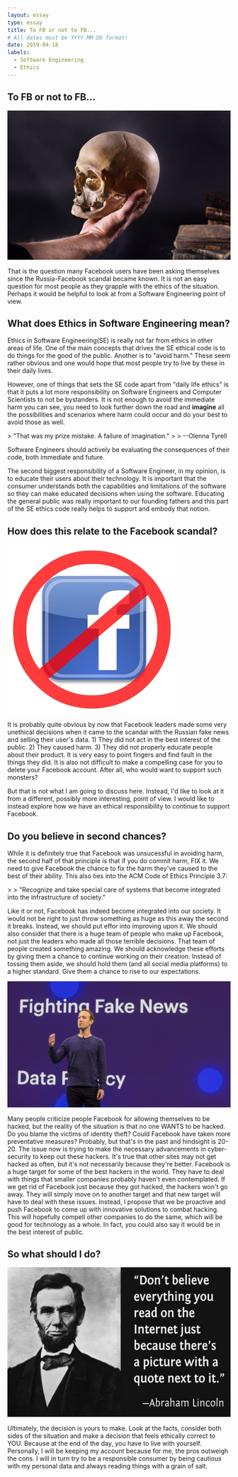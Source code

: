 ```yaml
---
layout: essay
type: essay
title: To FB or not to FB...
# All dates must be YYYY-MM-DD format!
date: 2019-04-18
labels:
  - Software Engineering
  - Ethics
---
```


## To FB or not to FB...
<img class="ui small left rounded floated image" src="../images/to-be-or-not.jpg">

<p>
That is the question many Facebook users have been asking themselves since the Russia-Facebook scandal became known.  It is not an easy question for most people as they grapple with the ethics of the situation.  Perhaps it would be helpful to look at from a Software Engineering point of view.
</p> 

## What does Ethics in Software Engineering mean? 

<p>
Ethics in Software Engineering(SE) is really not far from ethics in other areas of life.  One of the main concepts that drives the SE ethical code is to do things for the good of the public.  Another is to "avoid harm."  These seem rather obvious and one would hope that most people try to live by these in their daily lives.
</p>
<p>
However, one of things that sets the SE code apart from "daily life ethics" is that it puts a lot more responsibility on Software Engineers and Computer Scientists to not be bystanders.  It is not enough to avoid the immediate harm you can see, you need to look further down the road and <b>imagine</b> all the possibilities and scenarios where harm could occur and do your best to avoid those as well.  
</p>
> "That was my prize mistake. A failure of imagination."
> > --Olenna Tyrell
<p>
Software Engineers should actively be evaluating the consequences of their code, both immediate and future.  
</p>
<p>
The second biggest responsibility of a Software Engineer, in my opinion, is to educate their users about their technology.  It is important that the consumer understands both the capabilities and limitations of the software so they can make educated decisions when using the software.  Educating the general public was really important to our founding fathers and this part of the SE ethics code really helps to support and embody that notion.
</p>


## How does this relate to the Facebook scandal?

<img class="ui small left circular floated image" src="../images/no-fb.jpg">
<p>
It is probably quite obvious by now that Facebook leaders made some very unethical decisions when it came to the scandal with the Russian fake news and selling their user's data.  1) They did not act in the best interest of the public. 2) They caused harm. 3) They did not properly educate people about their product.  It is very easy to point fingers and find fault in the things they did.  It is also not difficult to make a compelling case for you to delete your Facebook account.  After all, who would want to support such monsters?  
</p>
<p>
But that is not what I am going to discuss here.  Instead, I'd like to look at it from a different, possibly more interesting, point of view.  I would like to instead explore how we have an ethical responsibility to continue to support Facebook.
</p>

## Do you believe in second chances?
<p>
While it is definitely true that Facebook was unsucessful in avoiding harm, the second half of that principle is that if you do commit harm, FIX it.  We need to give Facebook the chance to fix the harm they've caused to the best of their ability.  This also ties into the ACM Code of Ethics Principle 3.7:
</p>
> > "Recognize and take special care of systems that become integrated into the infrastructure of society."
<p>
Like it or not, Facebook has indeed become integrated into our society.  It would not be right to just throw something as huge as this away the second it breaks.  Instead, we should put effor into improving upon it.  We should also consider that there is a huge team of people who make up Facebook, not just the leaders who made all those terrible decisions.  That team of people created something amazing.  We should acknowledge these efforts by giving them a chance to continue working on their creation.  Instead of tossing them aside, we should hold them (and all social media platforms) to a higher standard.  Give them a chance to rise to our expectations.
</p>
<img class="ui small left rounded floated image" src="../images/mz-fake-news.jpg">
<p>
Many people criticize people Facebook for allowing themselves to be hacked, but the reality of the situation is that no one WANTS to be hacked.  Do you blame the victims of identity theft?  Could Facebook have taken more preventative measures?  Probably, but that's in the past and hindsight is 20-20.  The issue now is trying to make the necessary advancements in cyber-security to keep out these hackers.  It's true that other sites may not get hacked as often, but it's not necessarily because they're better.  Facebook is a huge target for some of the best hackers in the world.  They have to deal with things that smaller companies probably haven't even contemplated.  If we get rid of Facebook just because they got hacked, the hackers won't go away. They will simply move on to another target and that new target will have to deal with these issues.  Instead, I propose that we be proactive and push Facebook to come up with innovative solutions to combat hacking.  This will hopefully compell other companies to do the same, which will be good for technology as a whole.  In fact, you could also say it would be in the best interest of public. 
</p>


## So what should I do?
<img class="ui medium right rounded floated image" src="../images/abe-lincoln-internet.jpeg">
<p>
Ultimately, the decision is yours to make.  Look at the facts, consider both sides of the situation and make a decision that feels ethically correct to YOU.  Because at the end of the day, you have to live with yourself.  Personally, I will be keeping my account because for me, the pros outweigh the cons. I will in turn try to be a responsible consumer by being cautious with my personal data and always reading things with a grain of salt.
</p>


